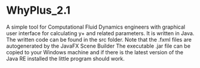 # WhyPlus_2.1
A simple tool for Computational Fluid Dynamics engineers with graphical user interface for calculating y+ and related parameters. It is written in Java.
The written code can be found in the src folder. Note that the .fxml files are autogenerated by the JavaFX Scene Builder
The executable .jar file can be copied to your Windows machine and if there is the latest version of the Java RE installed the little program should work.
